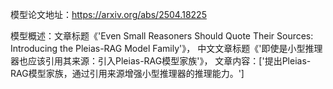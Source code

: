 模型论文地址：https://arxiv.org/abs/2504.18225

模型概述：文章标题《'Even Small Reasoners Should Quote Their Sources: Introducing the Pleias-RAG Model Family'》，
中文文章标题《'即使是小型推理器也应该引用其来源：引入Pleias-RAG模型家族'》，
文章内容：['提出Pleias-RAG模型家族，通过引用来源增强小型推理器的推理能力。']

